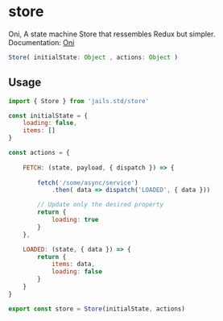 # store

Oni, A state machine Store that ressembles Redux but simpler.
Documentation: [Oni](https://github.com/Javiani/Oni)

```ts
Store( initialState: Object , actions: Object )
```


## Usage

```js
import { Store } from 'jails.std/store'

const initialState = {
    loading: false,
    items: []
}

const actions = {
    
    FETCH: (state, payload, { dispatch }) => {
        
        fetch('/some/async/service')
            .then( data => dispatch('LOADED', { data }))

        // Update only the desired property
        return {
            loading: true
        }
    },

    LOADED: (state, { data }) => {
        return {
            items: data,
            loading: false
        }
    }
}

export const store = Store(initialState, actions)
```
